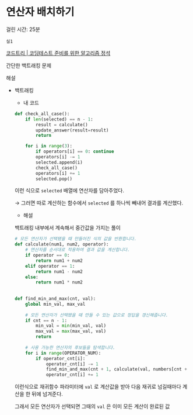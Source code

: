 # 연산자 배치하기

걸린 시간: 25분

`실1`

[코드트리 | 코딩테스트 준비를 위한 알고리즘 정석](https://www.codetree.ai/training-field/frequent-problems/problems/arrange-operator/description?page=3&pageSize=20)

간단한 백트래킹 문제

해설

- 백트래킹
    - 내 코드

    ```python
    def check_all_case():
        if len(selected) == n - 1:
            result = calculate()
            update_answer(result=result)
            return
    
        for i in range(3):
            if operators[i] == 0: continue
            operators[i] -= 1
            selected.append(i)
            check_all_case()
            operators[i] += 1
            selected.pop()
    ```

  이런 식으로 `selected` 배열에 연산자를 담아주었다.

  → 그러면 따로 계산하는 함수에서 `selected` 를 하나씩 빼내어 결과를 계산했다.

    - 해설

  백트래킹 내부에서 계속해서 중간값을 가지는 풀이

    ```python
    # 모든 연산자가 선택됐을 때 만들어진 식의 값을 반환합니다.
    def calculate(num1, num2, operator):
        # 연산자를 순서대로 적용하여 결과 값을 계산합니다.
        if operator == 0:
            return num1 + num2
        elif operator == 1:
            return num1 - num2
        else:
            return num1 * num2
            
            
    def find_min_and_max(cnt, val):
        global min_val, max_val
        
        # 모든 연산자가 선택됐을 때 만들 수 있는 값으로 정답을 갱신해줍니다.
        if cnt == n - 1:
            min_val = min(min_val, val)
            max_val = max(max_val, val)
            return
        
        # 사용 가능한 연산자의 후보들을 탐색합니다.
        for i in range(OPERATOR_NUM):
            if operator_cnt[i]:
                operator_cnt[i] -= 1
                find_min_and_max(cnt + 1, calculate(val, numbers[cnt + 1], i))
                operator_cnt[i] += 1
    ```

  이런식으로 재귀함수 파라미터에 `val`  로 계산값을 받아 다음 재귀로 넘길때마다 계산을 한 뒤에 넘겨준다.

  그래서 모든 연산자가 선택되면 그때의 `val` 은 이미 모든 계산이 완료된 값